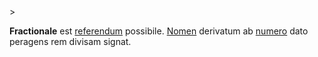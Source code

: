 <!-- markdownlint-disable MD041 -->>
**Fractionale** est [referendum](referendum.md) possibile. [Nomen](nomen.md) derivatum ab [numero](numerus.md) dato peragens rem divisam signat.
